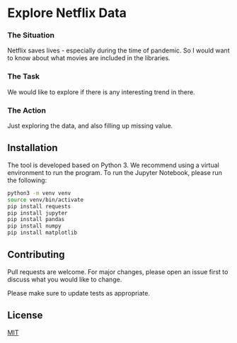 # Explore Netflix Data

### The Situation

Netflix saves lives - especially during the time of pandemic. So I would want to know about what movies are included in the libraries. 

### The Task

We would like to explore if there is any interesting trend in there.


### The Action

Just exploring the data, and also filling up missing value. 


## Installation

The tool is developed based on Python 3. We recommend using a virtual environment to run the program. To run the Jupyter Notebook, please run the following:

```bash
python3 -m venv venv
source venv/bin/activate
pip install requests
pip install jupyter
pip install pandas
pip install numpy
pip install matplotlib
```


## Contributing
Pull requests are welcome. For major changes, please open an issue first to discuss what you would like to change.

Please make sure to update tests as appropriate.

## License
[MIT](https://choosealicense.com/licenses/mit/)
